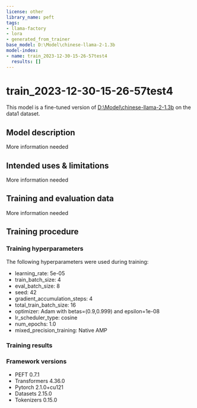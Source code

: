 ```yaml
---
license: other
library_name: peft
tags:
- llama-factory
- lora
- generated_from_trainer
base_model: D:\Model\chinese-llama-2-1.3b
model-index:
- name: train_2023-12-30-15-26-57test4
  results: []
---
```


<!-- This model card has been generated automatically according to the information the Trainer had access to. You
should probably proofread and complete it, then remove this comment. -->

# train_2023-12-30-15-26-57test4

This model is a fine-tuned version of [D:\Model\chinese-llama-2-1.3b](https://huggingface.co/D:\Model\chinese-llama-2-1.3b) on the data1 dataset.

## Model description

More information needed

## Intended uses & limitations

More information needed

## Training and evaluation data

More information needed

## Training procedure

### Training hyperparameters

The following hyperparameters were used during training:
- learning_rate: 5e-05
- train_batch_size: 4
- eval_batch_size: 8
- seed: 42
- gradient_accumulation_steps: 4
- total_train_batch_size: 16
- optimizer: Adam with betas=(0.9,0.999) and epsilon=1e-08
- lr_scheduler_type: cosine
- num_epochs: 1.0
- mixed_precision_training: Native AMP

### Training results



### Framework versions

- PEFT 0.7.1
- Transformers 4.36.0
- Pytorch 2.1.0+cu121
- Datasets 2.15.0
- Tokenizers 0.15.0